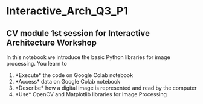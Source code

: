 # Interactive_Arch_Q3_P1
## CV module 1st session for Interactive Architecture Workshop 
In this notebook we introduce the basic Python libraries for image processing. You learn to
<ol>
  <li> *Execute* the code on Google Colab notebook</li>
  <li> *Access* data on Google Colab notebook</li>
  <li> *Describe* how a digital image is represented and read by the computer</li>
  <li> *Use* OpenCV and Matplotlib libraries for Image Processing   </li>
</ol> 

